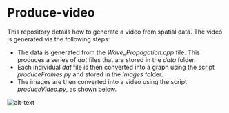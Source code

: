 # Produce-video
This repository details how to generate a video from spatial data. The video is generated via the following steps:

- The data is generated from the *Wave_Propagation.cpp* file. This produces a series of *dat* files that are stored in the *data* folder. 
- Each individual *dat* file is then converted into a graph using the script *produceFrames.py* and stored in the *images* folder. 
- The images are then converted into a video using the script *produceVideo.py*, as shown below.

![alt-text](Wave_Propagation_Video(GIF).gif)
